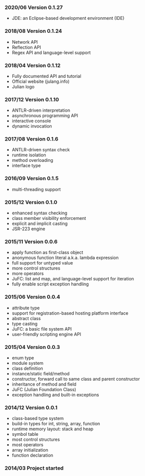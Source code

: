 ### 2020/06 Version 0.1.27

 * JDE: an Eclipse-based development environment (IDE)
 
### 2018/08 Version 0.1.24

 * Network API
 * Reflection API
 * Regex API and language-level support
 
### 2018/04 Version 0.1.12

 * Fully documented API and tutorial
 * Official website (julang.info)
 * Julian logo
 
### 2017/12 Version 0.1.10

 * ANTLR-driven interpretation
 * asynchronous programming API
 * interactive console
 * dynamic invocation

### 2017/08 Version 0.1.6

 * ANTLR-driven syntax check
 * runtime isolation
 * method overloading
 * interface type
 
### 2016/09 Version 0.1.5

 * multi-threading support
 
### 2015/12 Version 0.1.0

 * enhanced syntax checking
 * class member visibility enforcement
 * explicit and implicit casting
 * JSR-223 engine

### 2015/11 Version 0.0.6

 * apply function as first-class object
 * anonymous function literal a.k.a. lambda expression
 * full support for untyped value
 * more control structures 
 * more operators 
 * JuFC: list and map, and language-level support for iteration
 * fully enable script exception handling

### 2015/06 Version 0.0.4

 * attribute type
 * support for registration-based hosting platform interface
 * abstract class
 * type casting
 * JuFC: a basic file system API
 * user-friendly scripting engine API
 
### 2015/04 Version 0.0.3

 * enum type
 * module system
 * class definition
 * instance/static field/method
 * constructor, forward call to same class and parent constructor
 * inheritance of method and field
 * JuFC (Julian Foundation Class)
 * exception handling and built-in exceptions
 
### 2014/12 Version 0.0.1
 
 * class-based type system
 * build-in types for int, string, array, function 
 * runtime memory layout: stack and heap 
 * symbol table 
 * most control structures 
 * most operators 
 * array initialization 
 * function declaration 

### 2014/03 Project started

